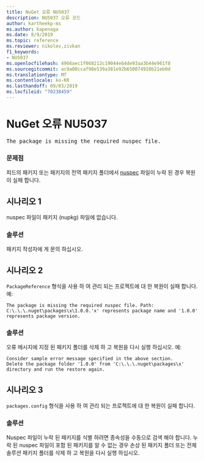 ```yaml
---
title: NuGet 오류 NU5037
description: NU5037 오류 코드
author: kartheekp-ms
ms.author: kapenaga
ms.date: 8/9/2019
ms.topic: reference
ms.reviewer: nikolev,zivkan
f1_keywords:
- NU5037
ms.openlocfilehash: 4966aec1f068212c19044e64de93aa3b44e961f8
ms.sourcegitcommit: ac9a00ccaf90e539a381e92b650074910b21eb0d
ms.translationtype: MT
ms.contentlocale: ko-KR
ms.lasthandoff: 09/03/2019
ms.locfileid: "70238459"
---
```

# <a name="nuget-error-nu5037"></a>NuGet 오류 NU5037
<pre>The package is missing the required nuspec file.</pre>

### <a name="issue"></a>문제점

피드의 패키지 또는 패키지의 전역 패키지 폴더에서 [nuspec](../nuspec.md) 파일이 누락 된 경우 복원이 실패 합니다.

## <a name="scenario-1"></a>시나리오 1

nuspec 파일이 패키지 (nupkg) 파일에 없습니다.

### <a name="solution"></a>솔루션

패키지 작성자에 게 문의 하십시오. 

## <a name="scenario-2"></a>시나리오 2

`PackageReference` 형식을 사용 하 여 관리 되는 프로젝트에 대 한 복원이 실패 합니다. 예:
```
The package is missing the required nuspec file. Path: C:\.\.\.nuget\packages\x\1.0.0.'x' represents package name and '1.0.0' represents package version.
```

### <a name="solution"></a>솔루션

오류 메시지에 지정 된 패키지 폴더를 삭제 하 고 복원을 다시 실행 하십시오. 예:
```
Consider sample error message specified in the above section.
Delete the package folder '1.0.0' from 'C:\.\.\.nuget\packages\x' directory and run the restore again.
```

## <a name="scenario-3"></a>시나리오 3

`packages.config` 형식을 사용 하 여 관리 되는 프로젝트에 대 한 복원이 실패 합니다.

### <a name="solution"></a>솔루션

Nuspec 파일이 누락 된 패키지를 식별 하려면 종속성을 수동으로 검색 해야 합니다. 누락 된 nuspec 파일이 포함 된 패키지를 알 수 없는 경우 손상 된 패키지 폴더 또는 전체 솔루션 패키지 폴더를 삭제 하 고 복원을 다시 실행 하십시오.